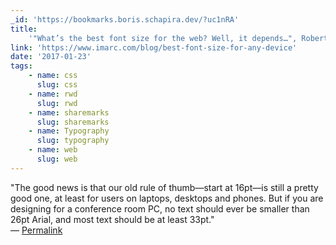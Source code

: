```yaml
---
_id: 'https://bookmarks.boris.schapira.dev/?uc1nRA'
title:
    '"What’s the best font size for the web? Well, it depends…", Robert Mohns'
link: 'https://www.imarc.com/blog/best-font-size-for-any-device'
date: '2017-01-23'
tags:
    - name: css
      slug: css
    - name: rwd
      slug: rwd
    - name: sharemarks
      slug: sharemarks
    - name: Typography
      slug: typography
    - name: web
      slug: web
---
```


&quot;The good news is that our old rule of thumb—start at 16pt—is still a
pretty good one, at least for users on laptops, desktops and phones. But if you
are designing for a conference room PC, no text should ever be smaller than 26pt
Arial, and most text should be at least 33pt.&quot; <br>&#8212;
<a href="https://bookmarks.boris.schapira.dev/?uc1nRA" title="Permalink">Permalink</a>
